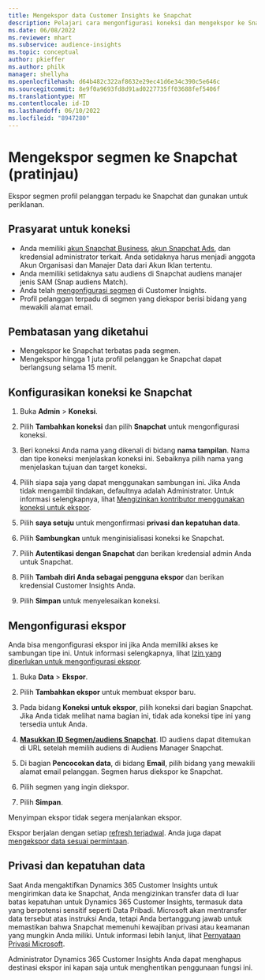 ```yaml
---
title: Mengekspor data Customer Insights ke Snapchat
description: Pelajari cara mengonfigurasi koneksi dan mengekspor ke Snapchat.
ms.date: 06/08/2022
ms.reviewer: mhart
ms.subservice: audience-insights
ms.topic: conceptual
author: pkieffer
ms.author: philk
manager: shellyha
ms.openlocfilehash: d64b482c322af8632e29ec41d6e34c390c5e646c
ms.sourcegitcommit: 8e9f0a9693fd8d91ad0227735ff03688fef5406f
ms.translationtype: MT
ms.contentlocale: id-ID
ms.lasthandoff: 06/10/2022
ms.locfileid: "8947280"
---
```

# <a name="export-segments-to-snapchat-preview"></a>Mengekspor segmen ke Snapchat (pratinjau)

Ekspor segmen profil pelanggan terpadu ke Snapchat dan gunakan untuk periklanan. 

## <a name="prerequisites-for-a-connection"></a>Prasyarat untuk koneksi

-   Anda memiliki [akun Snapchat Business](https://business.snapchat.com/), [akun Snapchat Ads](https://ads.snapchat.com/), dan kredensial administrator terkait. Anda setidaknya harus menjadi anggota Akun Organisasi dan Manajer Data dari Akun Iklan tertentu. 
-   Anda memiliki setidaknya satu audiens di Snapchat audiens manajer jenis SAM (Snap audiens Match). 
-   Anda telah [mengonfigurasi segmen](segments.md) di Customer Insights.
-   Profil pelanggan terpadu di segmen yang diekspor berisi bidang yang mewakili alamat email.

## <a name="known-limitations"></a>Pembatasan yang diketahui

- Mengekspor ke Snapchat terbatas pada segmen.
- Mengekspor hingga 1 juta profil pelanggan ke Snapchat dapat berlangsung selama 15 menit. 

## <a name="set-up-connection-to-snapchat"></a>Konfigurasikan koneksi ke Snapchat

1. Buka **Admin** > **Koneksi**.

1. Pilih **Tambahkan koneksi** dan pilih **Snapchat** untuk mengonfigurasi koneksi.

1. Beri koneksi Anda nama yang dikenali di bidang **nama tampilan**. Nama dan tipe koneksi menjelaskan koneksi ini. Sebaiknya pilih nama yang menjelaskan tujuan dan target koneksi.

1. Pilih siapa saja yang dapat menggunakan sambungan ini. Jika Anda tidak mengambil tindakan, defaultnya adalah Administrator. Untuk informasi selengkapnya, lihat [Mengizinkan kontributor menggunakan koneksi untuk ekspor](connections.md#allow-contributors-to-use-a-connection-for-exports).

1. Pilih **saya setuju** untuk mengonfirmasi **privasi dan kepatuhan data**.

1. Pilih **Sambungkan** untuk menginisialisasi koneksi ke Snapchat.

1. Pilih **Autentikasi dengan Snapchat** dan berikan kredensial admin Anda untuk Snapchat. 

1. Pilih **Tambah diri Anda sebagai pengguna ekspor** dan berikan kredensial Customer Insights Anda.

1. Pilih **Simpan** untuk menyelesaikan koneksi.

## <a name="configure-an-export"></a>Mengonfigurasi ekspor

Anda bisa mengonfigurasi ekspor ini jika Anda memiliki akses ke sambungan tipe ini. Untuk informasi selengkapnya, lihat [Izin yang diperlukan untuk mengonfigurasi ekspor](export-destinations.md#set-up-a-new-export).

1. Buka **Data** > **Ekspor**.

1. Pilih **Tambahkan ekspor** untuk membuat ekspor baru.

1. Pada bidang **Koneksi untuk ekspor**, pilih koneksi dari bagian Snapchat. Jika Anda tidak melihat nama bagian ini, tidak ada koneksi tipe ini yang tersedia untuk Anda.

1. [**Masukkan ID Segmen/audiens Snapchat**](https://businesshelp.snapchat.com/s/article/custom-audiences). ID audiens dapat ditemukan di URL setelah memilih audiens di Audiens Manager Snapchat. 

1. Di bagian **Pencocokan data**, di bidang **Email**, pilih bidang yang mewakili alamat email pelanggan. Segmen harus diekspor ke Snapchat.

1. Pilih segmen yang ingin diekspor. 

1. Pilih **Simpan**.

Menyimpan ekspor tidak segera menjalankan ekspor.

Ekspor berjalan dengan setiap [refresh terjadwal](system.md#schedule-tab). Anda juga dapat [mengekspor data sesuai permintaan](export-destinations.md#run-exports-on-demand). 


## <a name="data-privacy-and-compliance"></a>Privasi dan kepatuhan data

Saat Anda mengaktifkan Dynamics 365 Customer Insights untuk mengirimkan data ke Snapchat, Anda mengizinkan transfer data di luar batas kepatuhan untuk Dynamics 365 Customer Insights, termasuk data yang berpotensi sensitif seperti Data Pribadi. Microsoft akan mentransfer data tersebut atas instruksi Anda, tetapi Anda bertanggung jawab untuk memastikan bahwa Snapchat memenuhi kewajiban privasi atau keamanan yang mungkin Anda miliki. Untuk informasi lebih lanjut, lihat [Pernyataan Privasi Microsoft](https://go.microsoft.com/fwlink/?linkid=396732).

Administrator Dynamics 365 Customer Insights Anda dapat menghapus destinasi ekspor ini kapan saja untuk menghentikan penggunaan fungsi ini.
